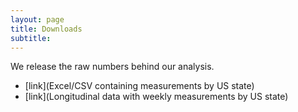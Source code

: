 ```yaml
---
layout: page
title: Downloads
subtitle: 
---
```

We release the raw numbers behind our analysis.


- [link](Excel/CSV containing measurements by US state)
- [link](Longitudinal data with weekly measurements by US state)
